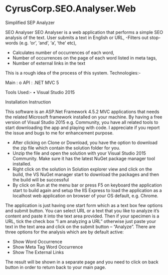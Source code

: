 # CyrusCorp.SEO.Analyser.Web
Simplified SEP Analyzer


SEO Analyser
SEO Analyser is a web application that performs a simple SEO analysis of the text.
User submits a text in English or URL,
-Filters out stop-words (e.g. ‘or’, ‘and’, ‘a’, ‘the’ etc),
-	Calculates number of occurrences of each word,
-	Number of occurrences on the page of each word listed in meta tags,
-	Number of external links in the text


This is a rough idea of the process of this system. 
Technologies:-

Main :
   o	API : .NET MVC 5

Tools Used:-
•	Visual Studio 2015

Installation Instruction


This software is an ASP.Net Framework 4.5.2 MVC applications that needs the related Microsoft framework installed on your machine. By having a free version of Visual Studio 2015 e.g. Community, you have all related tools to start downloading the app and playing with code. I appreciate if you report the issue and bugs to me for enhancement purpose.

- After clicking on Clone or Download, you have the option to download the zip file which contain the solution folder for you.
- Unzip the file and open the solution with your Visual Studio 2015 Community. Make sure it has the latest NuGet package manager tool installed.
- Right click on the solution in Solution explorer view and click on the build, the VS NuGet manager start to download the packages and then the build will be successful
- By click on Run at the menu bar or press F5 on keyboard the application start to build again and setup the IIS Express to load the application as a localhost web application on browser of your OS default, e.g. Chrome.

The application is just having one start form which as a text box few options and submit button. You can select URL or a text that you like to analyze it’s content and paste it into the text area provided. Then if your specimen is a URL, tick the check box “I am analyzing a URL” otherwise just paste your text in the text area and click on the submit button – “Analyze”.
There are three options for the analysis which are by default active:

- Show Word Occurrence
- Show Meta Tag Word Occurrence
- Show The External Links
 
The result will be shown in a separate page and you need to click on back button in order to return back to your main page.


